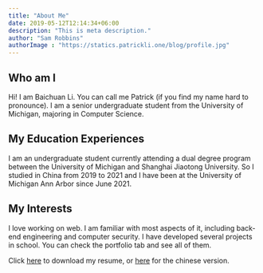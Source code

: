 ```yaml
---
title: "About Me"
date: 2019-05-12T12:14:34+06:00
description: "This is meta description."
author: "Sam Robbins"
authorImage : "https://statics.patrickli.one/blog/profile.jpg"
---
```


## Who am I

Hi! I am Baichuan Li. You can call me Patrick (if you find my name hard to pronounce). I am a senior undergraduate student from the University of Michigan, majoring in Computer Science. 

## My Education Experiences

I am an undergraduate student currently attending a dual degree program between the University of Michigan and Shanghai Jiaotong University. So I studied in China from 2019 to 2021 and I have been at the University of Michigan Ann Arbor since June 2021.

## My Interests

I love working on web. I am familiar with most aspects of it, including back-end engineering and computer security. I have developed several projects in school. You can check the portfolio tab and see all of them. 

Click <a href="https://statics.patrickli.one/resume.pdf">here</a> to download my resume, or <a href="https://statics.patrickli.one/resume_chinese.pdf">here</a> for the chinese version.
